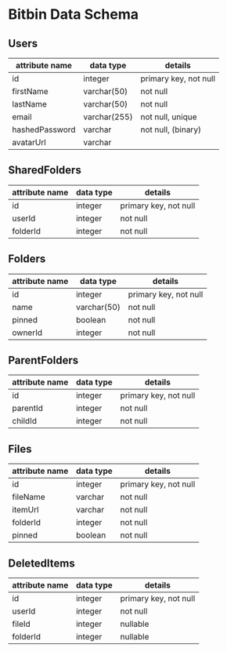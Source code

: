 # Bitbin Data Schema

## Users

| attribute name | data type    | details               |
| -------------- | ------------ | --------------------- |
| id             | integer      | primary key, not null |
| firstName      | varchar(50)  | not null              |
| lastName       | varchar(50)  | not null              |
| email          | varchar(255) | not null, unique      |
| hashedPassword | varchar      | not null, (binary)    |
| avatarUrl      | varchar      |                       |

## SharedFolders

| attribute name | data type    | details               |
| -------------- | ------------ | --------------------- |
| id             | integer      | primary key, not null |
| userId         | integer      | not null              |
| folderId       | integer      | not null              |

## Folders

| attribute name | data type    | details               |
| -------------- | ------------ | --------------------- |
| id             | integer      | primary key, not null |
| name           | varchar(50)  | not null              |
| pinned         | boolean      | not null              |
| ownerId        | integer      | not null              |

## ParentFolders

| attribute name | data type    | details               |
| -------------- | ------------ | --------------------- |
| id             | integer      | primary key, not null |
| parentId       | integer      | not null              |
| childId        | integer      | not null              |

## Files

| attribute name | data type    | details               |
| -------------- | ------------ | --------------------- |
| id             | integer      | primary key, not null |
| fileName       | varchar      | not null              |
| itemUrl        | varchar      | not null              |
| folderId       | integer      | not null              |
| pinned         | boolean      | not null              |

## DeletedItems

| attribute name | data type    | details               |
| -------------- | ------------ | --------------------- |
| id             | integer      | primary key, not null |
| userId         | integer      | not null              |
| fileId         | integer      | nullable              |
| folderId       | integer      | nullable              |
